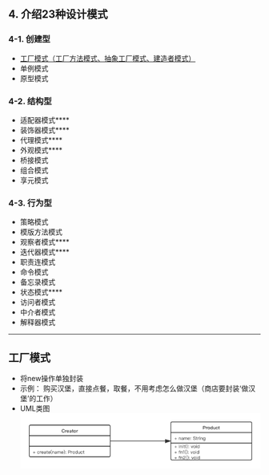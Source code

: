 
## 4. 介绍23种设计模式  
### 4-1. 创建型  
* [工厂模式（工厂方法模式、抽象工厂模式、建造者模式）](#工厂模式)  
* 单例模式  
* 原型模式  

### 4-2. 结构型  
* 适配器模式****  
* 装饰器模式****  
* 代理模式****  
* 外观模式****  
* 桥接模式  
* 组合模式  
* 享元模式

### 4-3. 行为型  
* 策略模式  
* 模版方法模式  
* 观察者模式****  
* 迭代器模式****  
* 职责连模式  
* 命令模式  
* 备忘录模式  
* 状态模式****  
* 访问者模式  
* 中介者模式  
* 解释器模式  

*** 
## 工厂模式  
* 将new操作单独封装  
* 示例： 购买汉堡，直接点餐，取餐，不用考虑怎么做汉堡（商店要封装‘做汉堡’的工作）  
* UML类图  
![UML类图](../image/工厂模式.png)


